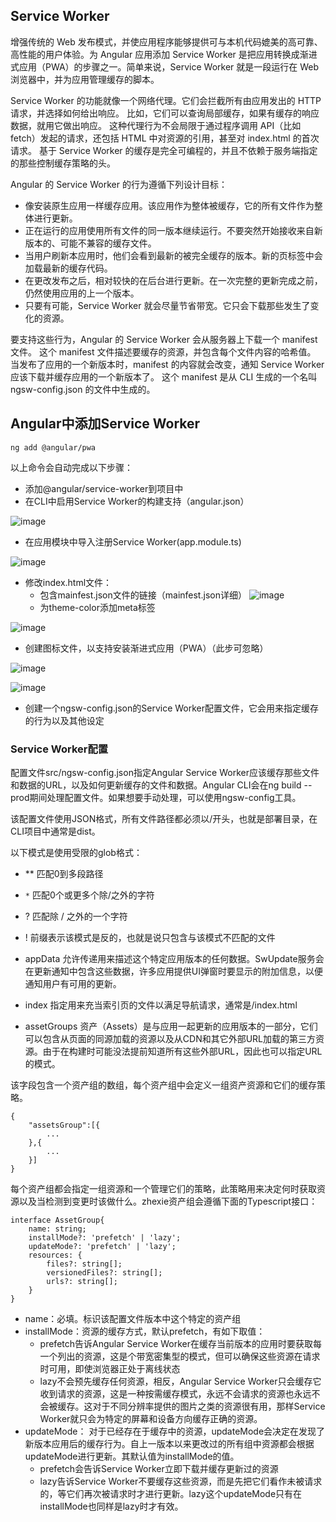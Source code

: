 ## Service Worker
增强传统的 Web 发布模式，并使应用程序能够提供可与本机代码媲美的高可靠、高性能的用户体验。为 Angular 应用添加 Service Worker 是把应用转换成渐进式应用（PWA）的步骤之一。简单来说，Service Worker 就是一段运行在 Web 浏览器中，并为应用管理缓存的脚本。

Service Worker 的功能就像一个网络代理。它们会拦截所有由应用发出的 HTTP 请求，并选择如何给出响应。 比如，它们可以查询局部缓存，如果有缓存的响应数据，就用它做出响应。 这种代理行为不会局限于通过程序调用 API（比如fetch）发起的请求，还包括 HTML 中对资源的引用，甚至对 index.html 的首次请求。 基于 Service Worker 的缓存是完全可编程的，并且不依赖于服务端指定的那些控制缓存策略的头。

Angular 的 Service Worker 的行为遵循下列设计目标：
- 像安装原生应用一样缓存应用。该应用作为整体被缓存，它的所有文件作为整体进行更新。
- 正在运行的应用使用所有文件的同一版本继续运行。不要突然开始接收来自新版本的、可能不兼容的缓存文件。
- 当用户刷新本应用时，他们会看到最新的被完全缓存的版本。新的页标签中会加载最新的缓存代码。
- 在更改发布之后，相对较快的在后台进行更新。在一次完整的更新完成之前，仍然使用应用的上一个版本。
- 只要有可能，Service Worker 就会尽量节省带宽。它只会下载那些发生了变化的资源。

要支持这些行为，Angular 的 Service Worker 会从服务器上下载一个 manifest 文件。 这个 manifest 文件描述要缓存的资源，并包含每个文件内容的哈希值。 当发布了应用的一个新版本时，manifest 的内容就会改变，通知 Service Worker 应该下载并缓存应用的一个新版本了。 这个 manifest 是从 CLI 生成的一个名叫 ngsw-config.json 的文件中生成的。

## Angular中添加Service Worker
```
ng add @angular/pwa
```
以上命令会自动完成以下步骤：
- 添加@angular/service-worker到项目中
- 在CLI中启用Service Worker的构建支持（angular.json）

![image](https://ws1.sinaimg.cn/large/8b2b1aafly1g0ima24x4ej20cp0kiweu.jpg)
- 在应用模块中导入注册Service Worker(app.module.ts)

![image](https://ws2.sinaimg.cn/large/8b2b1aafly1g0imd8mbr7j20n10iit9r.jpg)

- 修改index.html文件：
    - 包含mainfest.json文件的链接（mainfest.json详细）
    ![image](https://ws3.sinaimg.cn/large/8b2b1aafly1g0impkp5ywj20j40b7mxa.jpg)
    - 为theme-color添加meta标签

![image](https://wx2.sinaimg.cn/large/8b2b1aafly1g0imoskdmmj20kd04xaa3.jpg)

- 创建图标文件，以支持安装渐进式应用（PWA）（此步可忽略）

![image](https://wx2.sinaimg.cn/large/8b2b1aafly1g0imt440mpj20ln06taa6.jpg)

![image](https://wx4.sinaimg.cn/large/8b2b1aafly1g0imtadhioj20le06pglz.jpg)

- 创建一个ngsw-config.json的Service Worker配置文件，它会用来指定缓存的行为以及其他设定    

### Service Worker配置
配置文件src/ngsw-config.json指定Angular Service Worker应该缓存那些文件和数据的URL，以及如何更新缓存的文件和数据。Angular CLI会在ng build --prod期间处理配置文件。如果想要手动处理，可以使用ngsw-config工具。

该配置文件使用JSON格式，所有文件路径都必须以/开头，也就是部署目录，在CLI项目中通常是dist。

以下模式是使用受限的glob格式：
- ** 匹配0到多段路径
- `*` 匹配0个或更多个除/之外的字符
- ? 匹配除 / 之外的一个字符
- ! 前缀表示该模式是反的，也就是说只包含与该模式不匹配的文件

- appData
允许传递用来描述这个特定应用版本的任何数据。SwUpdate服务会在更新通知中包含这些数据，许多应用提供UI弹窗时要显示的附加信息，以便通知用户有可用的更新。

- index
指定用来充当索引页的文件以满足导航请求，通常是/index.html

- assetGroups
资产（Assets）是与应用一起更新的应用版本的一部分，它们可以包含从页面的同源加载的资源以及从CDN和其它外部URL加载的第三方资源。由于在构建时可能没法提前知道所有这些外部URL，因此也可以指定URL的模式。

该字段包含一个资产组的数组，每个资产组中会定义一组资产资源和它们的缓存策略。
```
{
    "assetsGroup":[{
        ...
    },{
        ...
    }]
}
```
每个资产组都会指定一组资源和一个管理它们的策略，此策略用来决定何时获取资源以及当检测到变更时该做什么。zhexie资产组会遵循下面的Typescript接口：
```
interface AssetGroup{
    name: string;
    installMode?: 'prefetch' | 'lazy';
    updateMode?: 'prefetch' | 'lazy';
    resources: {
        files?: string[];
        versionedFiles?: string[];
        urls?: string[];
    }
}
```
- name：必填。标识该配置文件版本中这个特定的资产组
- installMode：资源的缓存方式，默认prefetch，有如下取值：
    - prefetch告诉Angular Service Worker在缓存当前版本的应用时要获取每一个列出的资源，这是个带宽密集型的模式，但可以确保这些资源在请求时可用，即使浏览器正处于离线状态
    - lazy不会预先缓存任何资源，相反，Angular Service Worker只会缓存它收到请求的资源，这是一种按需缓存模式，永远不会请求的资源也永远不会被缓存。这对于不同分辨率提供的图片之类的资源很有用，那样Service Worker就只会为特定的屏幕和设备方向缓存正确的资源。
- updateMode： 对于已经存在于缓存中的资源，updateMode会决定在发现了新版本应用后的缓存行为。自上一版本以来更改过的所有组中资源都会根据updateMode进行更新。其默认值为installMode的值。
    - prefetch会告诉Service Worker立即下载并缓存更新过的资源
    - lazy告诉Service Worker不要缓存这些资源，而是先把它们看作未被请求的，等它们再次被请求时才进行更新。lazy这个updateMode只有在installMode也同样是lazy时才有效。